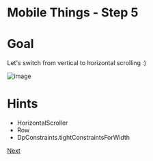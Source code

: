 # Mobile Things - Step 5

# Goal

Let's switch from vertical to horizontal scrolling :)

![image](./images/step_5.png)

# Hints
- HorizontalScroller
- Row
- DpConstraints.tightConstraintsForWidth

[Next](./step_6.md)
